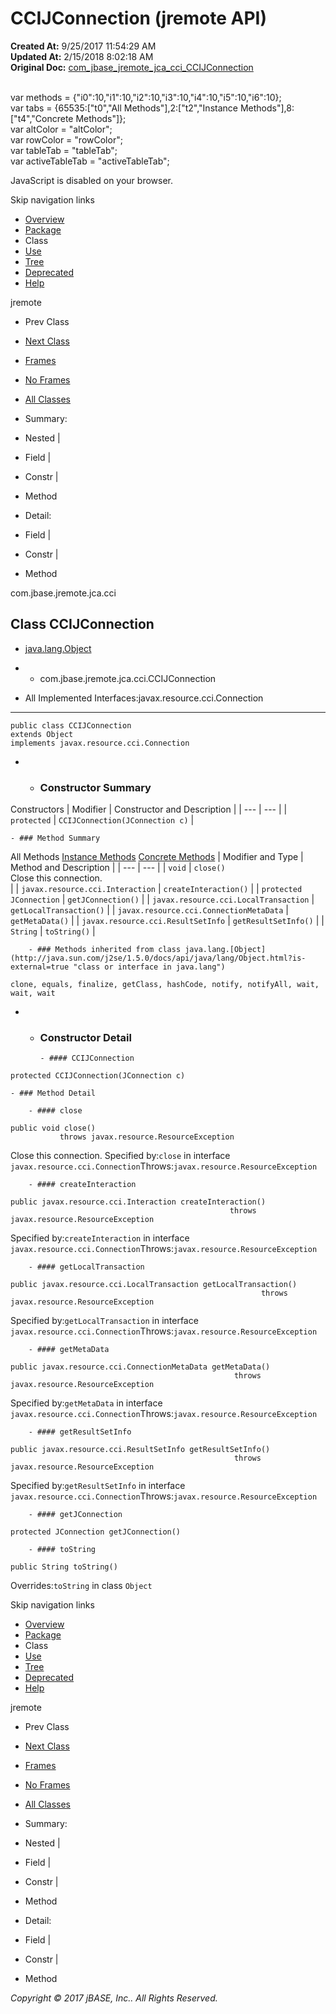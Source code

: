 # CCIJConnection (jremote   API)

**Created At:** 9/25/2017 11:54:29 AM  
**Updated At:** 2/15/2018 8:02:18 AM  
**Original Doc:** [com_jbase_jremote_jca_cci_CCIJConnection](https://docs.jbase.com/39259-cci/com_jbase_jremote_jca_cci_CCIJConnection)  

<!--<br>    try {<br>        if (location.href.indexOf('is-external=true') == -1) {<br>            parent.document.title="CCIJConnection (jremote   API)";<br>        }<br>    }<br>    catch(err) {<br>    }<br>//--><br>var methods = {"i0":10,"i1":10,"i2":10,"i3":10,"i4":10,"i5":10,"i6":10};<br>var tabs = {65535:["t0","All Methods"],2:["t2","Instance Methods"],8:["t4","Concrete Methods"]};<br>var altColor = "altColor";<br>var rowColor = "rowColor";<br>var tableTab = "tableTab";<br>var activeTableTab = "activeTableTab";
JavaScript is disabled on your browser.

Skip navigation links

- [Overview](../../../../../overview-summary.html)
- [Package](./../com.jbase.jremote.jca.cci-%28jremote---api%29)
- Class
- [Use](./../class-use/uses-of-class-com.jbase.jremote.jca.cci.ccijconnection-%28jremote---api%29)
- [Tree](./../com.jbase.jremote.jca.cci-class-hierarchy-%28jremote---api%29)
- [Deprecated](../../../../../deprecated-list.html)
- [Help](../../../../../help-doc.html)


jremote <br>

- Prev Class
- [Next Class](./../ccijremoteconnectionfactory-%28jremote---api%29 "class in com.jbase.jremote.jca.cci")


- [Frames](./.)
- [No Frames](./.)


- [All Classes](../../../../../allclasses-noframe.html)


<!--<br>  allClassesLink = document.getElementById("allclasses\_navbar\_top");<br>  if(window==top) {<br>    allClassesLink.style.display = "block";<br>  }<br>  else {<br>    allClassesLink.style.display = "none";<br>  }<br>  //-->

- Summary:
- Nested |
- Field |
- Constr |
- Method


- Detail:
- Field |
- Constr |
- Method

com.jbase.jremote.jca.cci

## Class CCIJConnection

- [java.lang.Object](http://java.sun.com/j2se/1.5.0/docs/api/java/lang/Object.html?is-external=true "class or interface in java.lang")
- - com.jbase.jremote.jca.cci.CCIJConnection


- All Implemented Interfaces:javax.resource.cci.Connection
* * *


```
public class CCIJConnection
extends Object
implements javax.resource.cci.Connection
```

- - ### Constructor Summary


Constructors | Modifier | Constructor and Description |
| --- | --- |
| `protected` | `CCIJConnection(JConnection c)`  |


    - ### Method Summary


All Methods [Instance Methods](javascript:show%282%29;) [Concrete Methods](javascript:show%288%29;) | Modifier and Type | Method and Description |
| --- | --- |
| `void` | `close()`<br>Close this connection.<br> |
| `javax.resource.cci.Interaction` | `createInteraction()`  |
| `protected JConnection` | `getJConnection()`  |
| `javax.resource.cci.LocalTransaction` | `getLocalTransaction()`  |
| `javax.resource.cci.ConnectionMetaData` | `getMetaData()`  |
| `javax.resource.cci.ResultSetInfo` | `getResultSetInfo()`  |
| `String` | `toString()`  |


        - ### Methods inherited from class java.lang.[Object](http://java.sun.com/j2se/1.5.0/docs/api/java/lang/Object.html?is-external=true "class or interface in java.lang")
`clone, equals, finalize, getClass, hashCode, notify, notifyAll, wait, wait, wait`

- - ### Constructor Detail

        - #### CCIJConnection

```
protected CCIJConnection(JConnection c)
```


    - ### Method Detail

        - #### close

```
public void close()
           throws javax.resource.ResourceException
```

Close this connection.
Specified by:`close` in interface `javax.resource.cci.Connection`Throws:`javax.resource.ResourceException`


        - #### createInteraction

```
public javax.resource.cci.Interaction createInteraction()
                                                 throws javax.resource.ResourceException
```
Specified by:`createInteraction` in interface `javax.resource.cci.Connection`Throws:`javax.resource.ResourceException`


        - #### getLocalTransaction

```
public javax.resource.cci.LocalTransaction getLocalTransaction()
                                                        throws javax.resource.ResourceException
```
Specified by:`getLocalTransaction` in interface `javax.resource.cci.Connection`Throws:`javax.resource.ResourceException`


        - #### getMetaData

```
public javax.resource.cci.ConnectionMetaData getMetaData()
                                                  throws javax.resource.ResourceException
```
Specified by:`getMetaData` in interface `javax.resource.cci.Connection`Throws:`javax.resource.ResourceException`


        - #### getResultSetInfo

```
public javax.resource.cci.ResultSetInfo getResultSetInfo()
                                                  throws javax.resource.ResourceException
```
Specified by:`getResultSetInfo` in interface `javax.resource.cci.Connection`Throws:`javax.resource.ResourceException`


        - #### getJConnection

```
protected JConnection getJConnection()
```


        - #### toString

```
public String toString()
```
Overrides:`toString` in class `Object`

Skip navigation links

- [Overview](../../../../../overview-summary.html)
- [Package](./../com.jbase.jremote.jca.cci-%28jremote---api%29)
- Class
- [Use](./../class-use/uses-of-class-com.jbase.jremote.jca.cci.ccijconnection-%28jremote---api%29)
- [Tree](./../com.jbase.jremote.jca.cci-class-hierarchy-%28jremote---api%29)
- [Deprecated](../../../../../deprecated-list.html)
- [Help](../../../../../help-doc.html)


jremote <br>

- Prev Class
- [Next Class](./../ccijremoteconnectionfactory-%28jremote---api%29 "class in com.jbase.jremote.jca.cci")


- [Frames](./.)
- [No Frames](./.)


- [All Classes](../../../../../allclasses-noframe.html)


<!--<br>  allClassesLink = document.getElementById("allclasses\_navbar\_bottom");<br>  if(window==top) {<br>    allClassesLink.style.display = "block";<br>  }<br>  else {<br>    allClassesLink.style.display = "none";<br>  }<br>  //-->

- Summary:
- Nested |
- Field |
- Constr |
- Method


- Detail:
- Field |
- Constr |
- Method

*Copyright © 2017 jBASE, Inc.. All Rights Reserved.*
